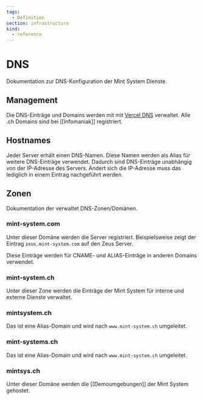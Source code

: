 ```yaml
---
tags:
  - Definition
section: infrastructure
kind:
  - reference
---
```

# DNS

Dokumentation zur DNS-Konfiguration der Mint System Dienste.

## Management

Die DNS-Einträge und Domains werden mit mit [Vercel DNS](https://vercel.com/docs/cli/dns) verwaltet. Alle .ch Domains sind bei [[Infomaniak]] registriert.

## Hostnames

Jeder Server erhält einen DNS-Namen. Diese Namen werden als Alias für weitere DNS-Einträge verwendet. Dadurch sind DNS-Einträge unabhängig von der IP-Adresse des Servers. Ändert sich die IP-Adresse muss das lediglich in einem Eintrag nachgeführt werden.

## Zonen

Dokumentation der verwaltet DNS-Zonen/Domänen.
### mint-system.com

Unter dieser Domäne werden die Server registriert. Beispielsweise zeigt der Eintrag `zeus.mint-system.com` auf den Zeus Server.

Diese Einträge werden für CNAME- und ALIAS-Einträge in anderen Domains verwendet.
### mint-system.ch

Unter  dieser Zone werden die Einträge der Mint System für interne und externe Dienste verwaltet.
### mintsystem.ch

Das ist eine Alias-Domain und wird nach `www.mint-system.ch` umgeleitet.
### mint-systems.ch

Das ist eine Alias-Domain und wird nach `www.mint-system.ch` umgeleitet.
### mintsys.ch

Unter dieser Domäne werden die [[Demoumgebungen]] der Mint System gehostet.

